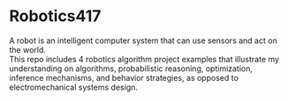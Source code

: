 # Robotics417

A robot is an intelligent computer system that can use sensors and act on the world. <br />
This repo includes 4 robotics algorithm project examples that illustrate my understanding on algorithms, probabilistic reasoning, optimization, inference mechanisms, and behavior strategies, as opposed to electromechanical systems design.
